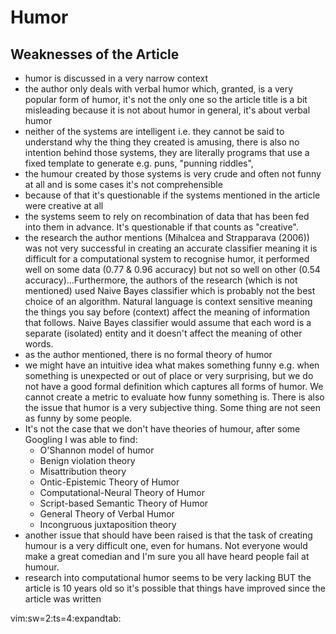 # Humor 

## Weaknesses of the Article

- humor is discussed in a very narrow context
- the author only deals with verbal humor which, granted, is a very popular
  form of humor, it's not the only one so the article title is a bit misleading
  because it is not about humor in general, it's about verbal humor
- neither of the systems are intelligent i.e. they cannot be said to understand
  why the thing they created is amusing, there is also no intention behind
  those systems, they are literally programs that use a fixed template to
  generate e.g. puns, "punning riddles",
- the humour created by those systems is very crude and often not funny at all
  and is some cases it's not comprehensible
- because of that it's questionable if the systems mentioned in the article were creative at all
- the systems seem to rely on recombination of data that has been fed into them
  in advance. It's questionable if that counts as "creative".
- the research the author mentions (Mihalcea and Strapparava (2006)) was not
  very successful in creating an accurate classifier meaning it is difficult
  for a computational system to recognise humor, it performed well on some data
    (0.77 \& 0.96 accuracy) but not so well on other (0.54 accuracy)...Furthermore, the authors of the research (which is not mentioned) used Naive Bayes classifier which is probably not the best choice of an algorithm. Natural language is context sensitive meaning the things you say before (context) affect the meaning of information that follows. Naive Bayes classifier would assume that each word is a separate (isolated) entity and it doesn't affect the meaning of other words.
- as the author mentioned, there is no formal theory of humor
- we might have an intuitive idea what makes something funny e.g. when
  something is unexpected or out of place or very surprising, but we do not
  have a good formal definition which captures all forms of humor. We cannot create a metric to evaluate how funny something is. There is also the issue that humor is a very subjective thing. Some thing are not seen as funny by some people.
- It's not the case that we don't have theories of humour, after some Googling
  I was able to find:
  - O'Shannon model of humor
  - Benign violation theory
  - Misattribution theory
  - Ontic-Epistemic Theory of Humor
  - Computational-Neural Theory of Humor
  - Script-based Semantic Theory of Humor
  - General Theory of Verbal Humor
  - Incongruous juxtaposition theory
- another issue that should have been raised is that the task of creating
  humour is a very difficult one, even for humans. Not everyone would make
  a great comedian and I'm sure you all have heard people fail at humour.
- research into computational humor seems to be very lacking BUT the article is
  10 years old so it's possible that things have improved since the article was
  written

vim:sw=2:ts=4:expandtab:
